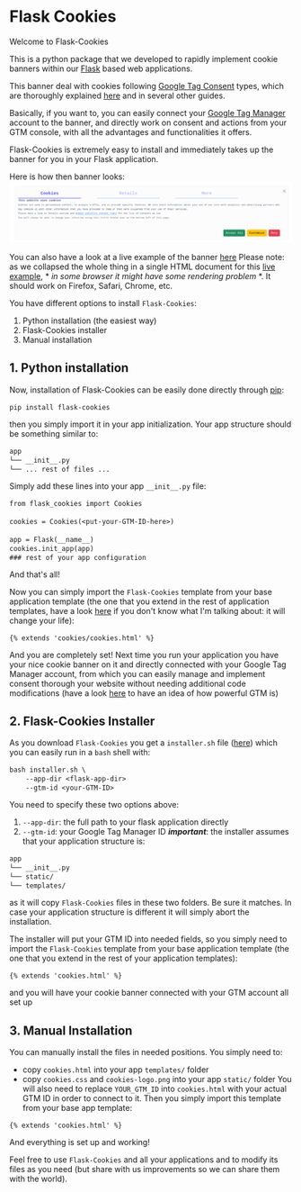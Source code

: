 # Flask Cookies

Welcome to Flask-Cookies

This is a python package that we developed to rapidly implement cookie banners within our [Flask](https://flask.palletsprojects.com/en/3.0.x/) based web applications.

This banner deal with cookies following [Google Tag Consent](https://support.google.com/tagmanager/?hl=en#topic=13562736) types, which are thoroughly explained [here](https://support.google.com/tagmanager/?hl=en#topic=) and in several other guides.

Basically, if you want to, you can easily connect your [Google Tag Manager](https://tagmanager.google.com/) account to the banner, and directly work on consent and actions from your GTM console, with all the advantages and functionalities it offers.

Flask-Cookies is extremely easy to install and immediately takes up the banner for you in your Flask application.

Here is how then banner looks: ![screenshot of flask cookie banner](flask-cookies-banner.png)

You can also have a look at a live example of the banner [here](https://flask-cookies-rpreview.tiiny.site)
Please note: as we collapsed the whole thing in a single HTML document for this [live example](https://flask-cookies-rpreview.tiiny.site/), * *in some browser it might have some rendering problem* *. It should work on Firefox, Safari, Chrome, etc.

You have different options to install `Flask-Cookies`:
1. Python installation (the easiest way)
2. Flask-Cookies installer
3. Manual installation

## 1. Python installation
Now, installation of Flask-Cookies can be easily done directly through [pip](https://pypi.org/project/pip/):
```
pip install flask-cookies
```
then you simply import it in your app initialization. Your app structure should be something similar to:
```
app
└── __init__.py
└── ... rest of files ...
```
Simply add these lines into your app `__init__.py` file:
```
from flask_cookies import Cookies

cookies = Cookies(<put-your-GTM-ID-here>)

app = Flask(__name__)
cookies.init_app(app)
### rest of your app configuration
```
And that's all!

Now you can simply import the `Flask-Cookies` template from your base application template (the one that you extend in the rest of application templates, have a look [here](https://blog.miguelgrinberg.com/post/the-flask-mega-tutorial-part-ii-templates) if you don't know what I'm talking about: it will change your life):
```
{% extends 'cookies/cookies.html' %}
```

And you are completely set! Next time you run your application you have your nice cookie banner on it and directly connected with your Google Tag Manager account, from which you can easily manage and implement consent thorough your website without needing additional code modifications (have a look [here](https://support.google.com/tagmanager/answer/10718549?hl=en) to have an idea of how powerful GTM is)

## 2. Flask-Cookies Installer
As you download `Flask-Cookies` you get a `installer.sh` file ([here](installer.sh)) which you can easily run in a `bash` shell with:
```
bash installer.sh \
    --app-dir <flask-app-dir>
    --gtm-id <your-GTM-ID>
```
You need to specify these two options above:
1. `--app-dir`: the full path to your flask application directly
2. `--gtm-id`: your Google Tag Manager ID
***important***: the installer assumes that your application structure is:
```
app
└── __init__.py
└── static/
└── templates/
```
as it will copy `Flask-Cookies` files in these two folders. Be sure it matches.
In case your application structure is different it will simply abort the installation.

The installer will put your GTM ID into needed fields, so you simply need to import the `Flask-Cookies` template from your base application template (the one that you extend in the rest of your application templates):
```
{% extends 'cookies.html' %}
```
and you will have your cookie banner connected with your GTM account all set up

## 3. Manual Installation
You can manually install the files in needed positions. You simply need to:
- copy `cookies.html` into your app `templates/` folder
- copy `cookies.css` and `cookies-logo.png` into your app `static/` folder
You will also need to replace `YOUR_GTM_ID` into `cookies.html` with your actual GTM ID in order to connect to it.
Then you simply import this template from your base app template:
```
{% extends 'cookies.html' %}
```
And everything is set up and working!


Feel free to use `Flask-Cookies` and all your applications and to modify its files as you need (but share with us improvements so we can share them with the world).
